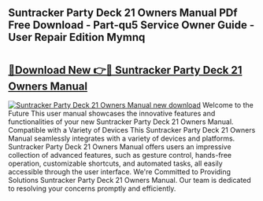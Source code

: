 ## Suntracker Party Deck 21 Owners Manual PDf Free Download - Part-qu5 Service Owner Guide - User Repair Edition Mymnq

# <h2><a href="http://bc75645.oget.top/?id=Suntracker+Party+Deck+21+Owners+Manual">🔗Download New 👉🔴 Suntracker Party Deck 21 Owners Manual</a></h2>

[![Suntracker Party Deck 21 Owners Manual new download](https://i.imgur.com/5g1atiW.png)](http://bc75645.oget.top/?id=Suntracker+Party+Deck+21+Owners+Manual)
Welcome to the Future This user manual showcases the innovative features and functionalities of your new Suntracker Party Deck 21 Owners Manual. Compatible with a Variety of Devices This Suntracker Party Deck 21 Owners Manual seamlessly integrates with a variety of devices and platforms. Suntracker Party Deck 21 Owners Manual offers users an impressive collection of advanced features, such as gesture control, hands-free operation, customizable shortcuts, and automated tasks, all easily accessible through the user interface. We're Committed to Providing Solutions Suntracker Party Deck 21 Owners Manual. Our team is dedicated to resolving your concerns promptly and efficiently.
